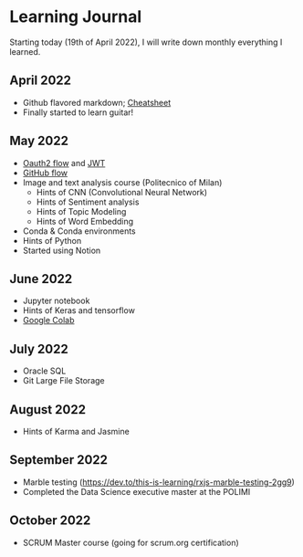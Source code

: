 Learning Journal
======
Starting today (19th of April 2022), I will write down monthly everything I learned.

## April 2022
* Github flavored markdown; [Cheatsheet](https://github.com/adam-p/markdown-here)
* Finally started to learn guitar!

## May 2022
* [Oauth2 flow](https://www.youtube.com/watch?v=3pZ3Nh8tgTE) and [JWT](https://www.youtube.com/watch?v=soGRyl9ztjI)
* [GitHub flow](https://docs.github.com/en/get-started/quickstart/github-flow#following-github-flow)
* Image and text analysis course (Politecnico of Milan)
  * Hints of CNN (Convolutional Neural Network)
  * Hints of Sentiment analysis
  * Hints of Topic Modeling
  * Hints of Word Embedding
* Conda & Conda environments
* Hints of Python 
* Started using Notion

## June 2022
* Jupyter notebook
* Hints of Keras and tensorflow
* [Google Colab](https://colab.research.google.com/)

## July 2022
* Oracle SQL
* Git Large File Storage 

## August 2022
* Hints of Karma and Jasmine

## September 2022
* Marble testing (https://dev.to/this-is-learning/rxjs-marble-testing-2gg9)
* Completed the Data Science executive master at the POLIMI  

## October 2022
* SCRUM Master course (going for scrum.org certification)
